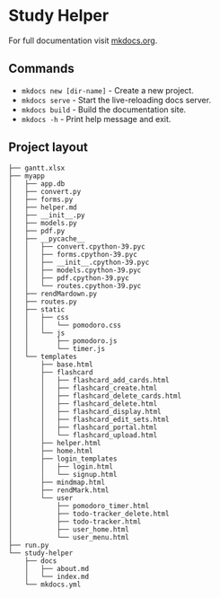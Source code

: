 # Study Helper

For full documentation visit [mkdocs.org](https://www.mkdocs.org).





## Commands
* `mkdocs new [dir-name]` - Create a new project.
* `mkdocs serve` - Start the live-reloading docs server.
* `mkdocs build` - Build the documentation site.
* `mkdocs -h` - Print help message and exit.


## Project layout

    ├── gantt.xlsx
    ├── myapp
    │   ├── app.db
    │   ├── convert.py
    │   ├── forms.py
    │   ├── helper.md
    │   ├── __init__.py
    │   ├── models.py
    │   ├── pdf.py
    │   ├── __pycache__
    │   │   ├── convert.cpython-39.pyc
    │   │   ├── forms.cpython-39.pyc
    │   │   ├── __init__.cpython-39.pyc
    │   │   ├── models.cpython-39.pyc
    │   │   ├── pdf.cpython-39.pyc
    │   │   └── routes.cpython-39.pyc
    │   ├── rendMardown.py
    │   ├── routes.py
    │   ├── static
    │   │   ├── css
    │   │   │   └── pomodoro.css
    │   │   └── js
    │   │       ├── pomodoro.js
    │   │       └── timer.js
    │   └── templates
    │       ├── base.html
    │       ├── flashcard
    │       │   ├── flashcard_add_cards.html
    │       │   ├── flashcard_create.html
    │       │   ├── flashcard_delete_cards.html
    │       │   ├── flashcard_delete.html
    │       │   ├── flashcard_display.html
    │       │   ├── flashcard_edit_sets.html
    │       │   ├── flashcard_portal.html
    │       │   └── flashcard_upload.html
    │       ├── helper.html
    │       ├── home.html
    │       ├── login_templates
    │       │   ├── login.html
    │       │   └── signup.html
    │       ├── mindmap.html
    │       ├── rendMark.html
    │       └── user
    │           ├── pomodoro_timer.html
    │           ├── todo-tracker_delete.html
    │           ├── todo-tracker.html
    │           ├── user_home.html
    │           └── user_menu.html
    ├── run.py
    └── study-helper
        ├── docs
        │   ├── about.md
        │   └── index.md
        └── mkdocs.yml
